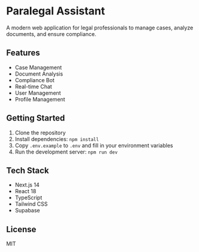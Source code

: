 # Paralegal Assistant

A modern web application for legal professionals to manage cases, analyze documents, and ensure compliance.

## Features

- Case Management
- Document Analysis
- Compliance Bot
- Real-time Chat
- User Management
- Profile Management

## Getting Started

1. Clone the repository
2. Install dependencies: `npm install`
3. Copy `.env.example` to `.env` and fill in your environment variables
4. Run the development server: `npm run dev`

## Tech Stack

- Next.js 14
- React 18
- TypeScript
- Tailwind CSS
- Supabase

## License

MIT
